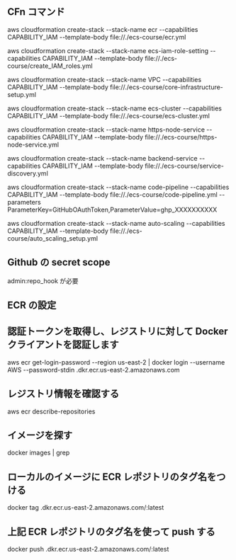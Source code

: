 ## CFn コマンド

aws cloudformation create-stack --stack-name ecr --capabilities CAPABILITY_IAM --template-body file://./ecs-course/ecr.yml

aws cloudformation create-stack --stack-name ecs-iam-role-setting --capabilities CAPABILITY_IAM --template-body file://./ecs-course/create_IAM_roles.yml

aws cloudformation create-stack --stack-name VPC --capabilities CAPABILITY_IAM --template-body file://./ecs-course/core-infrastructure-setup.yml

aws cloudformation create-stack --stack-name ecs-cluster --capabilities CAPABILITY_IAM --template-body file://./ecs-course/ecs-cluster.yml

aws cloudformation create-stack --stack-name https-node-service --capabilities CAPABILITY_IAM --template-body file://./ecs-course/https-node-service.yml

aws cloudformation create-stack --stack-name backend-service --capabilities CAPABILITY_IAM --template-body file://./ecs-course/service-discovery.yml

aws cloudformation create-stack --stack-name code-pipeline --capabilities CAPABILITY_IAM --template-body file://./ecs-course/code-pipeline.yml --parameters ParameterKey=GitHubOAuthToken,ParameterValue=ghp_XXXXXXXXXX

aws cloudformation create-stack --stack-name auto-scaling --capabilities CAPABILITY_IAM --template-body file://./ecs-course/auto_scaling_setup.yml

## Github の secret scope

admin:repo_hook が必要

## ECR の設定

## 認証トークンを取得し、レジストリに対して Docker クライアントを認証します

aws ecr get-login-password --region us-east-2 | docker login --username AWS --password-stdin <your-aws-account-number>.dkr.ecr.us-east-2.amazonaws.com

## レジストリ情報を確認する

aws ecr describe-repositories

## イメージを探す

docker images | grep <your-image-name>

## ローカルのイメージに ECR レポジトリのタグ名をつける

docker tag <your-image-name> <your-aws-account-number>.dkr.ecr.us-east-2.amazonaws.com/<your-ecr-repo-name>:latest

## 上記 ECR レポジトリのタグ名を使って push する

docker push <your-aws-account-number>.dkr.ecr.us-east-2.amazonaws.com/<your-ecr-repo-name>:latest
